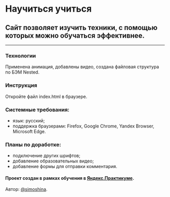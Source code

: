 # Научиться учиться  

## Сайт позволяет изучить техники, с помощью которых можно обучаться эффективнее. 
___
### Технологии
Применена анимация, добавлены видео, создана файловая структура по БЭМ Nested.

### Инструкция
Откройте файл index.html в браузере.

### Системные требования:
- язык: русский;
- поддержка браузерами: Firefox, Google Chrome, Yandex Browser, Microsoft Edge.

### Планы по доработке:
- подключение других шрифтов;
- добавление образовательных видео;
- добавление формы для отправки комментария.

#### Проект создан в рамках обучения в [Яндекс.Практикуме](https://practicum.yandex.ru/).  
Автор: [@simoshina](https://github.com/simoshina).